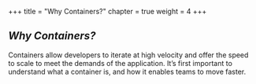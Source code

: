 +++
title = "Why Containers?"
chapter = true
weight = 4
+++

***Why Containers?***
---------------------
Containers allow developers to iterate at high velocity and offer the speed to scale to meet the demands of the application. It’s first important to understand what a container is, and how it enables teams to move faster.

